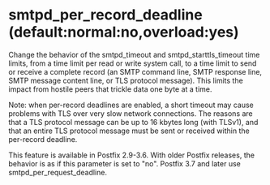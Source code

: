 # smtpd_per_record_deadline (default:normal:no,overload:yes) 

 Change the behavior of the smtpd_timeout and smtpd_starttls_timeout
time limits, from a
time limit per read or write system call, to a time limit to send
or receive a complete record (an SMTP command line, SMTP response
line, SMTP message content line, or TLS protocol message).  This
limits the impact from hostile peers that trickle data one byte at
a time.  

 Note: when per-record deadlines are enabled, a short timeout
may cause problems with TLS over very slow network connections.
The reasons are that a TLS protocol message can be up to 16 kbytes
long (with TLSv1), and that an entire TLS protocol message must be
sent or received within the per-record deadline.  

 This feature is available in Postfix 2.9-3.6. With older
Postfix releases, the behavior is as if this parameter is set to
"no". Postfix 3.7 and later use smtpd_per_request_deadline. 



